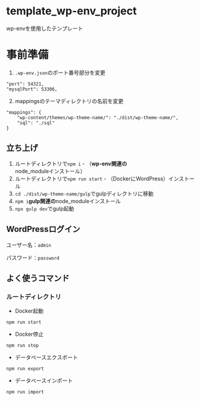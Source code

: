 # template_wp-env_project
wp-envを使用したテンプレート

# 事前準備
1. `.wp-env.json`のポート番号部分を変更
```
"port": 54321,
"mysqlPort": 53306,
```
2. mappingsのテーマディレクトリの名前を変更
```
"mappings": {
	"wp-content/themes/wp-theme-name/": "./dist/wp-theme-name/",
	"sql": "./sql"
}
```

## 立ち上げ
1. ルートディレクトリで`npm i` - （**wp-env関連の**node_moduleインストール）
2. ルートディレクトリで`npm run start` - （DockerにWordPress）インストール
3. `cd ./dist/wp-theme-name/gulp`でgulpディレクトリに移動
4. `npm i`**gulp関連の**node_moduleインストール
5. `npx gulp dev`でgulp起動

## WordPressログイン
ユーザー名：`admin`

パスワード：`password`

## よく使うコマンド
### ルートディレクトリ
- Docker起動
```
npm run start
```
- Docker停止
```
npm run stop
```
- データベースエクスポート
```
npm run export
```
- データベースインポート
```
npm run import
```